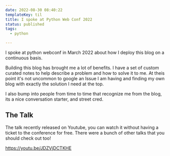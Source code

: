 ```yaml
---
date: 2022-08-30 08:40:22
templateKey: til
title: I spoke at Python Web Conf 2022
status: published
tags:
  - python

---
```


I spoke at python webconf in March 2022 about how I deploy this blog on a
continuous basis.

Building this blog has brought me a lot of benefits.  I have
a set of custom curated notes to help describe a problem and how to solve it to
me.  At theis point it's not uncommon to google an Issue I am having and
finding my own blog with exactly the solution I need at the top.

I also bump into people from time to time that recognize me from the blog, its
a nice conversation starter, and street cred.

## The Talk

The talk recently released on Youtube, you can watch it without having a ticket
to the conference for free.  There were a bunch of other talks that you should
check out too!

https://youtu.be/JDZVjDCTKHE
